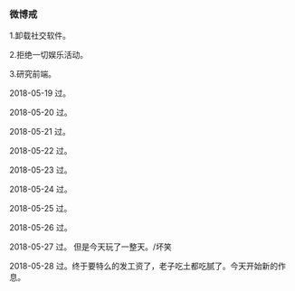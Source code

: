 ### 微博戒

1.卸载社交软件。

2.拒绝一切娱乐活动。

3.研究前端。

2018-05-19 过。
             
2018-05-20 过。

2018-05-21 过。

2018-05-22 过。

2018-05-23 过。

2018-05-24 过。

2018-05-25 过。

2018-05-26 过。

2018-05-27 过。 但是今天玩了一整天。/坏笑

2018-05-28 过。终于要特么的发工资了，老子吃土都吃腻了。今天开始新的作息。
